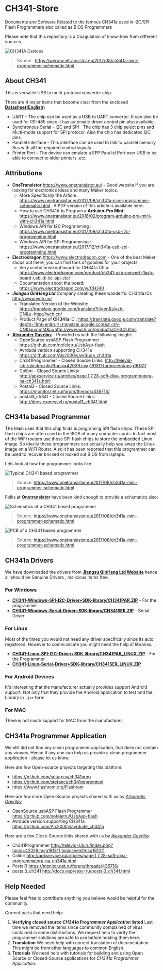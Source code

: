 # CH341-Store
Documents and Software Related to the famous CH341a used in I2C/SPI Flash Programmers also called as BIOS Programmers

Please note that this repository is a Coagulation of know-how from different sources.

![CH341A Devices](https://1.bp.blogspot.com/-RFzfABqVamg/WlEZ-s0FkxI/AAAAAAAAIqg/3L0JBCCQN9sNm4e7ST9Csczwwu7tO1OzgCLcBGAs/s1600/ch341a_products.png)
> Source : https://www.onetransistor.eu/2017/08/ch341a-mini-programmer-schematic.html

## About CH341

This is versatile USB to multi-protocol converter chip.

There are 4 major items that become clear from the enclosed **[Datasheet(English)](https://github.com/boseji/CH341-Store/raw/master/CH341_EN.pdf)**

  * UART - The chip can be used as a USB to UART converter. It can also be used for RS-485 since it has automatic driver control pin also available.
  * Synchronous Serial - I2C and SPI - The chip has 3 chip select pins and Multi-mode support for SPI protocol. Also the chip has dedicated I2C pins.
  * Parallel Interface - This interface can be used to talk to parallel memory Bus with all the required control signals
  * Printer Port - The device can emulate a EPP Parallel Port over USB to be able to connect to older printers .etc.

## Attributions

  * **OneTransistor** https://www.onetransistor.eu/ - Good website if you are looking for electronics ideas and many Maker topics.
    - More Specifically the Article : https://www.onetransistor.eu/2017/08/ch341a-mini-programmer-schematic.html . A PDF version of this article is available here.
    - How to use CH341A to Program a **Arduino-Pro Mini** : https://www.onetransistor.eu/2018/02/program-arduino-pro-mini-with-ch341a.html
    - Windows API for I2C Programming : https://www.onetransistor.eu/2017/09/ch341a-usb-i2c-programming.html
    - Windows API for SPI Programming : https://www.onetransistor.eu/2017/12/ch341a-usb-spi-programming.html
  * **Electrodragon** https://www.electrodragon.com - One of the best Maker shops out there, you can find tons of goodies for your projects
    - Very useful breakout board for CH341a Chip: https://www.electrodragon.com/product/ch341-usb-convert-flash-board-usb-ttl-iic-spi-etc/
    - Documentation about the board: https://www.electrodragon.com/w/CH340
  * ***Jiangsu QinHeng Ltd*** Company creating these wonderful CH341a ICs http://www.wch.cn/
    - Translated Version of the Website: https://translate.google.com/translate?hl=en&sl=zh-CN&u=http://wch.cn/
    - Product Page of **CH341a** IC : https://translate.google.com/translate?depth=1&hl=en&rurl=translate.google.com&sl=zh-CN&sp=nmt4&u=http://www.wch.cn/products/CH341.html
  * [**Alexander Gavrilov**](https://github.com/dartraiden) - Provided us with the following insight:
    - OpenSource usbASP Flash Programmer https://github.com/nofeletru/UsbAsp-flash
    - Avrdude version supporting CH341a https://github.com/Alx2000y/avrdude_ch341a
    - Ch341Programmer - Closed Source Links: http://televid-sib.ru/index.php?topic=42039.msg161311;topicseen#msg161311
    - Colibri - Closed Source Links: http://apkservice.ru/articles/page,1,7,28-soft-dlya-programmatora-na-ch341a.html
    - Postal3 - Closed Source Links: https://monitor.net.ru/forum/threads/436716/
    - postal3_ch341 - Closed Source Links: http://docs.expressvl.ru/postal3_ch341.html

## CH341a based Programmer

The Main uses that this chip finds is programing SPI flash chips. These SPI flash chips are often used in the BIOS of many computer cards. In fact most of the WiFi routers use these SPI flash chips to store the embedded Linux image. So ideally these programmers can actually help you swap the Linux image on a WiFi Router. Also it has been reported that this programmer can be used to recover bricked or locked out BIOS from laptops.

Lets look at how the programmer looks like:

![Typical CH341 based programmer](https://2.bp.blogspot.com/-gweW5sI33Jo/WYXq-vJAEbI/AAAAAAAAHHE/MXFTaSMgVtkn7ueKZdjpzoOu0i7tV_pJQCLcBGAs/s1600/ch341aminiprog.jpg)
> Source: https://www.onetransistor.eu/2017/08/ch341a-mini-programmer-schematic.html

Folks at **[Onetransistor](https://www.onetransistor.eu)** have been kind enough to provide a schematics also:

![Schematics of a CH341 based programmer](https://github.com/boseji/CH341-Store/raw/master/ch341a_miniprogrammer_schematic.png)
> Source: https://www.onetransistor.eu/2017/08/ch341a-mini-programmer-schematic.html

![PCB of a CH341 based programmer](https://github.com/boseji/CH341-Store/raw/master/ch341a_pcb.jpg)
> Source: https://www.onetransistor.eu/2017/08/ch341a-mini-programmer-schematic.html

## CH341a Drivers

We have downloaded the drivers from **[Jiangsu QinHeng Ltd Website](http://www.wch.cn/products/CH341.html)** hence all should be Genuine Drivers , malicious items free.

### For Windows

  * **[CH341-Windows-SPI-I2C-Driver+SDK-library/CH341PAR.ZIP](https://github.com/boseji/CH341-Store/raw/master/CH341-Windows-SPI-I2C-Driver%2BSDK-library/CH341PAR.ZIP)** - For the programmer
  * **[CH341-Windows-Serial-Driver+SDK-library/CH341SER.ZIP](https://github.com/boseji/CH341-Store/raw/master/CH341-Windows-Serial-Driver%2BSDK-library/CH341SER.ZIP)** - Serial Driver

### For Linux

Most of the times you would not need any driver specifically since its auto registered.
However to communicate you might need the help of libraries.

 * **[CH341-Linux-SPI-I2C-Driver+SDK-library/CH341PAR_LINUX.ZIP](https://github.com/boseji/CH341-Store/raw/master/CH341-Linux-SPI-I2C-Driver%2BSDK-library/CH341PAR_LINUX.ZIP)** - For the Programmer
 * **[CH341-Linux-Serial-Driver+SDK-library/CH341SER_LINUX.ZIP](https://github.com/boseji/CH341-Store/raw/master/CH341-Linux-Serial-Driver%2BSDK-library/CH341SER_LINUX.ZIP)**

### For Android Devices

It's interesting that the manufacturer actually provides support Android support. Not only that they provide the Android application to test and the Library in `.jar` form.

### For MAC

There is not much support for MAC from the manufacturer.

## CH341a Programmer Application

We still did not find any clean programmer application, that does
not contain any viruses. Hence if any one can help us provide a clean
programmer application - please let us know.

Here are few Open-source projects targeting this platform:

 - https://github.com/setarcos/ch341prog
 - https://github.com/stefanct/ch341eepromtool
 - https://www.flashrom.org/Flashrom

Here are few more Open-Source projects shared with us by [*Alexander Gavrilov*](https://github.com/dartraiden)

  - OpenSource usbASP Flash Programmer https://github.com/nofeletru/UsbAsp-flash
  - Avrdude version supporting CH341a https://github.com/Alx2000y/avrdude_ch341a

Here are a few Close-Source links shared with us by [*Alexander Gavrilov*](https://github.com/dartraiden)

  - Ch341Programmer http://televid-sib.ru/index.php?topic=42039.msg161311;topicseen#msg161311
  - Colibri http://apkservice.ru/articles/page,1,7,28-soft-dlya-programmatora-na-ch341a.html
  - Postal3 https://monitor.net.ru/forum/threads/436716/
  - postal3_ch341 http://docs.expressvl.ru/postal3_ch341.html

## Help Needed

Please feel free to contribute anything you believe would be helpful for the community.

Current parts that need help:
1. **Verifying closed source *CH341a Programmer Application* listed** Last time we removed the items since community complained of virus contained in some distributions. We request help to verify the programmer solutions are safe to use before hosting them here.
2. **Translation** We need help with correct translation of documentation. This might be from other languages to common English.
3. **Tutorials** We need help with tutorials for building and using Open Source or Closed-Source applications for *CH341a Programmer Application*.



  
